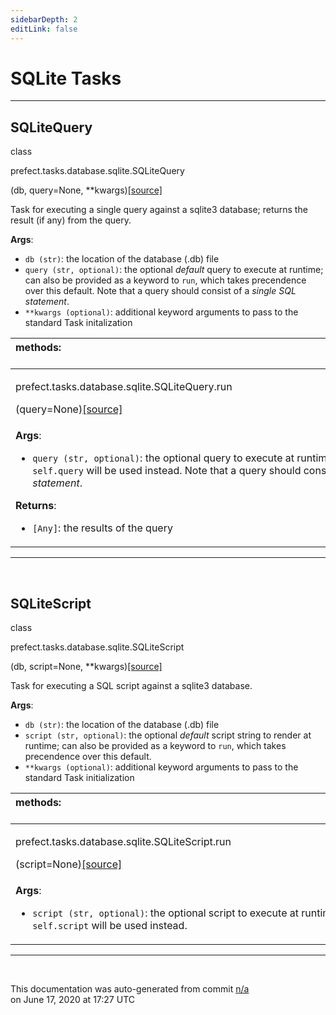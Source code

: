 ```yaml
---
sidebarDepth: 2
editLink: false
---
```

# SQLite Tasks
---
 ## SQLiteQuery
 <div class='class-sig' id='prefect-tasks-database-sqlite-sqlitequery'><p class="prefect-sig">class </p><p class="prefect-class">prefect.tasks.database.sqlite.SQLiteQuery</p>(db, query=None, **kwargs)<span class="source"><a href="https://github.com/PrefectHQ/prefect/blob/master/src/prefect/tasks/database/sqlite.py#L9">[source]</a></span></div>

Task for executing a single query against a sqlite3 database; returns the result (if any) from the query.

**Args**:     <ul class="args"><li class="args">`db (str)`: the location of the database (.db) file     </li><li class="args">`query (str, optional)`: the optional _default_ query to execute at runtime;         can also be provided as a keyword to `run`, which takes precendence over this default.         Note that a query should consist of a _single SQL statement_.     </li><li class="args">`**kwargs (optional)`: additional keyword arguments to pass to the         standard Task initalization</li></ul>

|methods: &nbsp;&nbsp;&nbsp;&nbsp;&nbsp;&nbsp;&nbsp;&nbsp;&nbsp;&nbsp;&nbsp;&nbsp;&nbsp;&nbsp;&nbsp;&nbsp;&nbsp;&nbsp;&nbsp;&nbsp;&nbsp;&nbsp;&nbsp;&nbsp;&nbsp;&nbsp;&nbsp;&nbsp;&nbsp;&nbsp;&nbsp;&nbsp;&nbsp;&nbsp;&nbsp;&nbsp;&nbsp;&nbsp;&nbsp;&nbsp;&nbsp;&nbsp;&nbsp;&nbsp;&nbsp;&nbsp;&nbsp;&nbsp;&nbsp;&nbsp;&nbsp;&nbsp;&nbsp;&nbsp;&nbsp;&nbsp;&nbsp;&nbsp;&nbsp;&nbsp;&nbsp;&nbsp;&nbsp;&nbsp;&nbsp;&nbsp;&nbsp;&nbsp;&nbsp;&nbsp;&nbsp;&nbsp;&nbsp;&nbsp;&nbsp;&nbsp;&nbsp;&nbsp;&nbsp;&nbsp;&nbsp;&nbsp;&nbsp;&nbsp;&nbsp;&nbsp;&nbsp;&nbsp;&nbsp;&nbsp;&nbsp;&nbsp;&nbsp;&nbsp;&nbsp;&nbsp;&nbsp;&nbsp;&nbsp;&nbsp;&nbsp;&nbsp;&nbsp;&nbsp;&nbsp;&nbsp;&nbsp;&nbsp;&nbsp;&nbsp;&nbsp;&nbsp;&nbsp;&nbsp;&nbsp;&nbsp;&nbsp;&nbsp;&nbsp;&nbsp;&nbsp;&nbsp;&nbsp;&nbsp;&nbsp;&nbsp;&nbsp;&nbsp;&nbsp;&nbsp;&nbsp;&nbsp;&nbsp;&nbsp;&nbsp;&nbsp;&nbsp;&nbsp;&nbsp;&nbsp;&nbsp;&nbsp;&nbsp;&nbsp;&nbsp;&nbsp;&nbsp;&nbsp;&nbsp;&nbsp;|
|:----|
 | <div class='method-sig' id='prefect-tasks-database-sqlite-sqlitequery-run'><p class="prefect-class">prefect.tasks.database.sqlite.SQLiteQuery.run</p>(query=None)<span class="source"><a href="https://github.com/PrefectHQ/prefect/blob/master/src/prefect/tasks/database/sqlite.py#L28">[source]</a></span></div>
<p class="methods">**Args**:     <ul class="args"><li class="args">`query (str, optional)`: the optional query to execute at runtime;         if not provided, `self.query` will be used instead. Note that a query should consist of a _single SQL statement_.</li></ul>**Returns**:     <ul class="args"><li class="args">`[Any]`: the results of the query</li></ul></p>|

---
<br>

 ## SQLiteScript
 <div class='class-sig' id='prefect-tasks-database-sqlite-sqlitescript'><p class="prefect-sig">class </p><p class="prefect-class">prefect.tasks.database.sqlite.SQLiteScript</p>(db, script=None, **kwargs)<span class="source"><a href="https://github.com/PrefectHQ/prefect/blob/master/src/prefect/tasks/database/sqlite.py#L47">[source]</a></span></div>

Task for executing a SQL script against a sqlite3 database.

**Args**:     <ul class="args"><li class="args">`db (str)`: the location of the database (.db) file     </li><li class="args">`script (str, optional)`: the optional _default_ script string to render at runtime;         can also be provided as a keyword to `run`, which takes precendence over this default.     </li><li class="args">`**kwargs (optional)`: additional keyword arguments to pass to the         standard Task initialization</li></ul>

|methods: &nbsp;&nbsp;&nbsp;&nbsp;&nbsp;&nbsp;&nbsp;&nbsp;&nbsp;&nbsp;&nbsp;&nbsp;&nbsp;&nbsp;&nbsp;&nbsp;&nbsp;&nbsp;&nbsp;&nbsp;&nbsp;&nbsp;&nbsp;&nbsp;&nbsp;&nbsp;&nbsp;&nbsp;&nbsp;&nbsp;&nbsp;&nbsp;&nbsp;&nbsp;&nbsp;&nbsp;&nbsp;&nbsp;&nbsp;&nbsp;&nbsp;&nbsp;&nbsp;&nbsp;&nbsp;&nbsp;&nbsp;&nbsp;&nbsp;&nbsp;&nbsp;&nbsp;&nbsp;&nbsp;&nbsp;&nbsp;&nbsp;&nbsp;&nbsp;&nbsp;&nbsp;&nbsp;&nbsp;&nbsp;&nbsp;&nbsp;&nbsp;&nbsp;&nbsp;&nbsp;&nbsp;&nbsp;&nbsp;&nbsp;&nbsp;&nbsp;&nbsp;&nbsp;&nbsp;&nbsp;&nbsp;&nbsp;&nbsp;&nbsp;&nbsp;&nbsp;&nbsp;&nbsp;&nbsp;&nbsp;&nbsp;&nbsp;&nbsp;&nbsp;&nbsp;&nbsp;&nbsp;&nbsp;&nbsp;&nbsp;&nbsp;&nbsp;&nbsp;&nbsp;&nbsp;&nbsp;&nbsp;&nbsp;&nbsp;&nbsp;&nbsp;&nbsp;&nbsp;&nbsp;&nbsp;&nbsp;&nbsp;&nbsp;&nbsp;&nbsp;&nbsp;&nbsp;&nbsp;&nbsp;&nbsp;&nbsp;&nbsp;&nbsp;&nbsp;&nbsp;&nbsp;&nbsp;&nbsp;&nbsp;&nbsp;&nbsp;&nbsp;&nbsp;&nbsp;&nbsp;&nbsp;&nbsp;&nbsp;&nbsp;&nbsp;&nbsp;&nbsp;&nbsp;&nbsp;&nbsp;|
|:----|
 | <div class='method-sig' id='prefect-tasks-database-sqlite-sqlitescript-run'><p class="prefect-class">prefect.tasks.database.sqlite.SQLiteScript.run</p>(script=None)<span class="source"><a href="https://github.com/PrefectHQ/prefect/blob/master/src/prefect/tasks/database/sqlite.py#L64">[source]</a></span></div>
<p class="methods">**Args**:     <ul class="args"><li class="args">`script (str, optional)`: the optional script to execute at runtime;         if not provided, `self.script` will be used instead.</li></ul></p>|

---
<br>


<p class="auto-gen">This documentation was auto-generated from commit <a href='https://github.com/PrefectHQ/prefect/commit/n/a'>n/a</a> </br>on June 17, 2020 at 17:27 UTC</p>